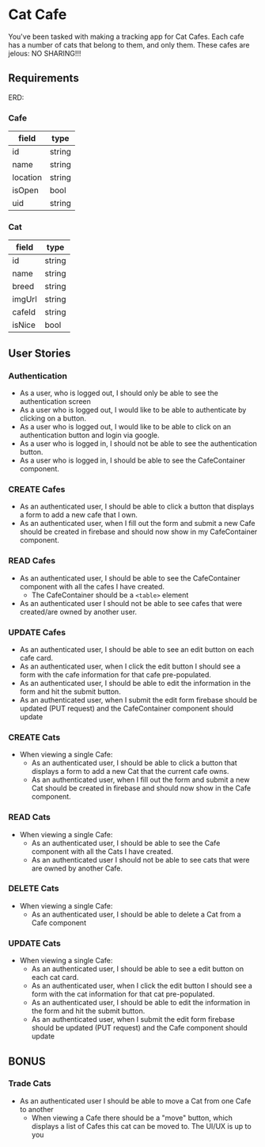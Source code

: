 # Cat Cafe

You've been tasked with making a tracking app for Cat Cafes. Each cafe has a number of cats that belong to them, and only them. These cafes are jelous: NO SHARING!!!

## Requirements

ERD:

### Cafe
field | type
----|----
id | string
name | string
location | string
isOpen | bool
uid | string

### Cat
field | type
----|----
id | string
name | string
breed | string
imgUrl | string
cafeId | string
isNice | bool

## User Stories

### Authentication
* As a user, who is logged out, I should only be able to see the authentication screen
* As a user who is logged out, I would like to be able to authenticate by clicking on a button.
* As a user who is logged out, I would like to be able to click on an authentication button and login via google.
* As a user who is logged in, I should not be able to see the authentication button.
* As a user who is logged in, I should be able to see the CafeContainer component.

### CREATE Cafes
* As an authenticated user, I should be able to click a button that displays a form to add a new cafe that I own.
* As an authenticated user, when I fill out the form and submit a new Cafe should be created in firebase and should now show in my CafeContainer component.

### READ Cafes
* As an authenticated user, I should be able to see the CafeContainer component with all the cafes I have created.
  * The CafeContainer should be a `<table>` element
* As an authenticated user I should not be able to see cafes that were created/are owned by another user.

### UPDATE Cafes
* As an authenticated user, I should be able to see an edit button on each cafe card.
* As an authenticated user, when I click the edit button I should see a form with the cafe information for that cafe pre-populated.
* As an authenticated user, I should be able to edit the information in the form and hit the submit button.
* As an authenticated user, when I submit the edit form firebase should be updated (PUT request) and the CafeContainer component should update

### CREATE Cats
* When viewing a single Cafe:
  * As an authenticated user, I should be able to click a button that displays a form to add a new Cat that the current cafe owns.
  * As an authenticated user, when I fill out the form and submit a new Cat should be created in firebase and should now show in the Cafe component.

### READ Cats
* When viewing a single Cafe:
  * As an authenticated user, I should be able to see the Cafe component with all the Cats I have created.
  * As an authenticated user I should not be able to see cats that were are owned by another Cafe.

### DELETE Cats
* When viewing a single Cafe:
  * As an authenticated user, I should be able to delete a Cat from a Cafe component

### UPDATE Cats
* When viewing a single Cafe:
  * As an authenticated user, I should be able to see a edit button on each cat card.
  * As an authenticated user, when I click the edit button I should see a form with the cat information for that cat pre-populated.
  * As an authenticated user, I should be able to edit the information in the form and hit the submit button.
  * As an authenticated user, when I submit the edit form firebase should be updated (PUT request) and the Cafe component should update


## BONUS

### Trade Cats
* As an authenticated user I should be able to move a Cat from one Cafe to another
  * When viewing a Cafe there should be a "move" button, which displays a list of Cafes this cat can be moved to. The UI/UX is up to you

